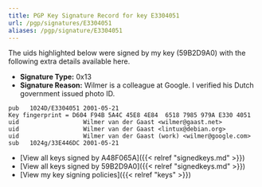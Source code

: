 ```yaml
---
title: PGP Key Signature Record for key E3304051
url: /pgp/signatures/E3304051
aliases: /pgp/signature/E3304051
---
```



The uids highlighted below were signed by my key (59B2D9A0) with
 the following extra details available
here.

 * **Signature Type:** 0x13
 * **Signature Reason:** Wilmer is a colleague at Google. I verified his Dutch government issued photo ID.

```text {hl_lines=[3, 4, 5]}
pub   1024D/E3304051 2001-05-21
Key fingerprint = D604 F94B 5A4C 45E8 4E84  6518 7985 979A E330 4051
uid                  Wilmer van der Gaast <wilmer@gaast.net>
uid                  Wilmer van der Gaast <lintux@debian.org>
uid                  Wilmer van der Gaast (work) <wilmer@google.com>
sub   1024g/33E446DC 2001-05-21
```

  * [View all keys signed by A48F065A]({{< relref "signedkeys.md" >}})
  * [View all keys signed by 59B2D9A0]({{< relref "signedkeys.md" >}})
  * [View my key signing policies]({{< relref "keys" >}})